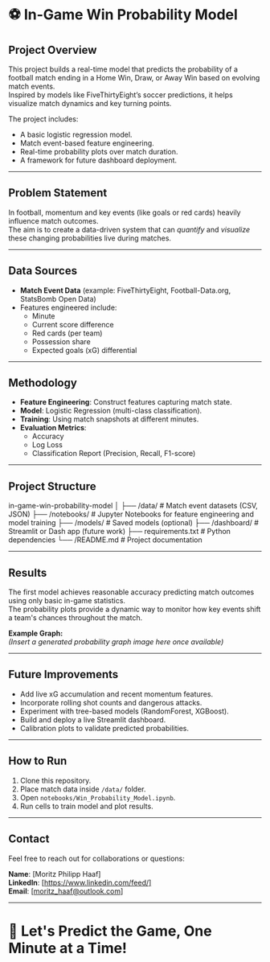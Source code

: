 # ⚽ In-Game Win Probability Model

## Project Overview
This project builds a real-time model that predicts the probability of a football match ending in a Home Win, Draw, or Away Win based on evolving match events.  
Inspired by models like FiveThirtyEight’s soccer predictions, it helps visualize match dynamics and key turning points.

The project includes:
- A basic logistic regression model.
- Match event-based feature engineering.
- Real-time probability plots over match duration.
- A framework for future dashboard deployment.

---

## Problem Statement
In football, momentum and key events (like goals or red cards) heavily influence match outcomes.  
The aim is to create a data-driven system that can *quantify* and *visualize* these changing probabilities live during matches.

---

## Data Sources
- **Match Event Data** (example: FiveThirtyEight, Football-Data.org, StatsBomb Open Data)
- Features engineered include:
  - Minute
  - Current score difference
  - Red cards (per team)
  - Possession share
  - Expected goals (xG) differential

---

## Methodology
- **Feature Engineering**: Construct features capturing match state.
- **Model**: Logistic Regression (multi-class classification).
- **Training**: Using match snapshots at different minutes.
- **Evaluation Metrics**:
  - Accuracy
  - Log Loss
  - Classification Report (Precision, Recall, F1-score)

---

## Project Structure

in-game-win-probability-model
│
├── /data/              # Match event datasets (CSV, JSON) 
├── /notebooks/         # Jupyter Notebooks for feature engineering and model training 
├── /models/            # Saved models (optional) 
├── /dashboard/         # Streamlit or Dash app (future work) 
├── requirements.txt    # Python dependencies
└── /README.md          # Project documentation

---

## Results
The first model achieves reasonable accuracy predicting match outcomes using only basic in-game statistics.  
The probability plots provide a dynamic way to monitor how key events shift a team's chances throughout the match.

**Example Graph:**  
*(Insert a generated probability graph image here once available)*

---

## Future Improvements
- Add live xG accumulation and recent momentum features.
- Incorporate rolling shot counts and dangerous attacks.
- Experiment with tree-based models (RandomForest, XGBoost).
- Build and deploy a live Streamlit dashboard.
- Calibration plots to validate predicted probabilities.

---

## How to Run
1. Clone this repository.
2. Place match data inside `/data/` folder.
3. Open `notebooks/Win_Probability_Model.ipynb`.
4. Run cells to train model and plot results.

---

## Contact
Feel free to reach out for collaborations or questions:

**Name**: [Moritz Philipp Haaf]  
**LinkedIn**: [https://www.linkedin.com/feed/]  
**Email**: [moritz_haaf@outlook.com]

---

# 🚀 Let's Predict the Game, One Minute at a Time!
